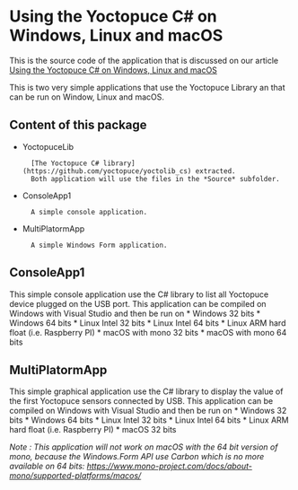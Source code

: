 Using the Yoctopuce C# on Windows, Linux and macOS
===================================================

This is the source code of the application that is discussed on our article [Using the Yoctopuce C# on Windows, Linux and macOS](https://www.yoctopuce.com/EN/article/use-the-c-library-on-linux-and-macos-with-mono)

This is two very simple applications that use the Yoctopuce Library
an that can be run on Window, Linux and macOS.

## Content of this package

* YoctopuceLib

		[The Yoctopuce C# library](https://github.com/yoctopuce/yoctolib_cs) extracted.
		Both application will use the files in the *Source* subfolder.

* ConsoleApp1

		A simple console application.

* MultiPlatormApp

		A simple Windows Form application.

## ConsoleApp1

This simple console application use the C# library to list all Yoctopuce device plugged
on the USB port. This application can be compiled on Windows with Visual Studio and
then be run on
	* Windows 32 bits
	* Windows 64 bits
	* Linux Intel 32 bits
	* Linux Intel 64 bits
	* Linux ARM hard float (i.e. Raspberry PI)
	* macOS with mono 32 bits
	* macOS with mono 64 bits


## MultiPlatormApp


This simple graphical application use the C# library to display the value of the first Yoctopuce sensors connected by USB. This application can be compiled on Windows with Visual Studio and then be run on
	* Windows 32 bits
	* Windows 64 bits
	* Linux Intel 32 bits
	* Linux Intel 64 bits
	* Linux ARM hard float (i.e. Raspberry PI)
	* macOS 32 bits

*Note : This application will not work on macOS with the 64 bit version of mono, because the
Windows.Form API use Carbon which is no more available on 64 bits: https://www.mono-project.com/docs/about-mono/supported-platforms/macos/*
